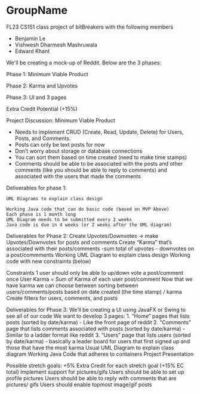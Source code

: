 # GroupName
FL23 CS151 class project of bitBreakers with the following members
- Benjamin Le
- Vishwesh Dharmesh Mashruwala
- Edward Khant

We'll be creating a mock-up of Reddit. Below are the 3 phases:

Phase 1: Minimum Viable Product

Phase 2: Karma and Upvotes

Phase 3: UI and 3 pages

Extra Credit Potential (+15%)

Project Discussion: Minimum Viable Product
- Needs to implement CRUD (Create, Read, Update, Delete) for Users, Posts, and Comments.
- Posts can only be text posts for now
- Don’t worry about storage or database connections
- You can sort them based on time created (need to make time stamps)
- Comments should be able to be associated with the posts and other comments (like you should be able to reply to comments) and associated with the users that made the comments

Deliverables for phase 1:

    UML Diagrams to explain class design 
    
    Working Java code that can do basic code (based on MVP Above)
    Each phase is 1 month long 
    UML Diagram needs to be submitted every 2 weeks
    Java code is due in 4 weeks (or 2 weeks after the UML diagram)

Deliverables for Phase 2:
    Create Upvotes/Downvotes -> make Upvotes/Downvotes for posts and comments 
    Create “Karma” that’s associated with their posts/comments
      -sum total of upvotes - downvotes on a post/commments
    Working UML Diagram to explain class design 
    Working code with new constraints (below)

Constraints
    1 user should only be able to up/down vote a post/comment once
    User Karma = Sum of Karma of each user post/comment
    Now that we have karma we can choose between sorting between users/comments/posts based on date created (the time stamp) / karma
    Create filters for users, comments, and posts

Deliverables for Phase 3:
    We’ll be creating a UI using JavaFX or Swing to see all of our code
    We want to develop 3 pages: 
          1. “Home” pages that lists posts (sorted by date/karma)
            - Like the front page of reddit
          2. “Comments” page that lists comments associated with posts (sorted by date/karma)
            -  Similar to a ladder format like reddit 
          3. “Users” page that lists users (sorted by date/karma)
            -  basically a leader board for users that first signed up and those that have the most karma 
    Usual UML Diagram to explain class diagram
    Working Java Code that adheres to containers
    Project Presentation 

Possible stretch goals: +5% Extra Credit for each stretch goal (+15% EC total)
    Implement support for pictures/gifs
    Users should be able to set up profile pictures
    Users should be able to reply with comments that are pictures/ gifs
    Users should enable topmost image/gif posts

